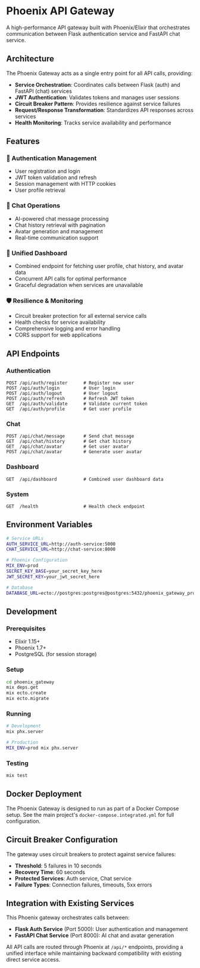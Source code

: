 # Phoenix API Gateway

A high-performance API gateway built with Phoenix/Elixir that orchestrates communication between Flask authentication service and FastAPI chat service.

## Architecture

The Phoenix Gateway acts as a single entry point for all API calls, providing:

- **Service Orchestration**: Coordinates calls between Flask (auth) and FastAPI (chat) services
- **JWT Authentication**: Validates tokens and manages user sessions
- **Circuit Breaker Pattern**: Provides resilience against service failures
- **Request/Response Transformation**: Standardizes API responses across services
- **Health Monitoring**: Tracks service availability and performance

## Features

### 🔐 Authentication Management
- User registration and login
- JWT token validation and refresh
- Session management with HTTP cookies
- User profile retrieval

### 💬 Chat Operations
- AI-powered chat message processing
- Chat history retrieval with pagination
- Avatar generation and management
- Real-time communication support

### 🎯 Unified Dashboard
- Combined endpoint for fetching user profile, chat history, and avatar data
- Concurrent API calls for optimal performance
- Graceful degradation when services are unavailable

### 🛡️ Resilience & Monitoring
- Circuit breaker protection for all external service calls
- Health checks for service availability
- Comprehensive logging and error handling
- CORS support for web applications

## API Endpoints

### Authentication
```
POST /api/auth/register      # Register new user
POST /api/auth/login         # User login
POST /api/auth/logout        # User logout
POST /api/auth/refresh       # Refresh JWT token
GET  /api/auth/validate      # Validate current token
GET  /api/auth/profile       # Get user profile
```

### Chat
```
POST /api/chat/message       # Send chat message
GET  /api/chat/history       # Get chat history
GET  /api/chat/avatar        # Get user avatar
POST /api/chat/avatar        # Generate user avatar
```

### Dashboard
```
GET  /api/dashboard          # Combined user dashboard data
```

### System
```
GET  /health                 # Health check endpoint
```

## Environment Variables

```bash
# Service URLs
AUTH_SERVICE_URL=http://auth-service:5000
CHAT_SERVICE_URL=http://chat-service:8000

# Phoenix Configuration
MIX_ENV=prod
SECRET_KEY_BASE=your_secret_key_here
JWT_SECRET_KEY=your_jwt_secret_here

# Database
DATABASE_URL=ecto://postgres:postgres@postgres:5432/phoenix_gateway_prod
```

## Development

### Prerequisites
- Elixir 1.15+
- Phoenix 1.7+
- PostgreSQL (for session storage)

### Setup
```bash
cd phoenix_gateway
mix deps.get
mix ecto.create
mix ecto.migrate
```

### Running
```bash
# Development
mix phx.server

# Production
MIX_ENV=prod mix phx.server
```

### Testing
```bash
mix test
```

## Docker Deployment

The Phoenix Gateway is designed to run as part of a Docker Compose setup. See the main project's `docker-compose.integrated.yml` for full configuration.

## Circuit Breaker Configuration

The gateway uses circuit breakers to protect against service failures:

- **Threshold**: 5 failures in 10 seconds
- **Recovery Time**: 60 seconds
- **Protected Services**: Auth service, Chat service
- **Failure Types**: Connection failures, timeouts, 5xx errors

## Integration with Existing Services

This Phoenix gateway orchestrates calls between:
- **Flask Auth Service** (Port 5000): User authentication and management
- **FastAPI Chat Service** (Port 8000): AI chat and avatar generation

All API calls are routed through Phoenix at `/api/*` endpoints, providing a unified interface while maintaining backward compatibility with existing direct service access.
